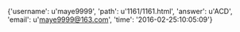 {'username': u'maye9999', 'path': u'1161/1161.html', 'answer': u'ACD', 'email': u'maye9999@163.com', 'time': '2016-02-25:10:05:09'}